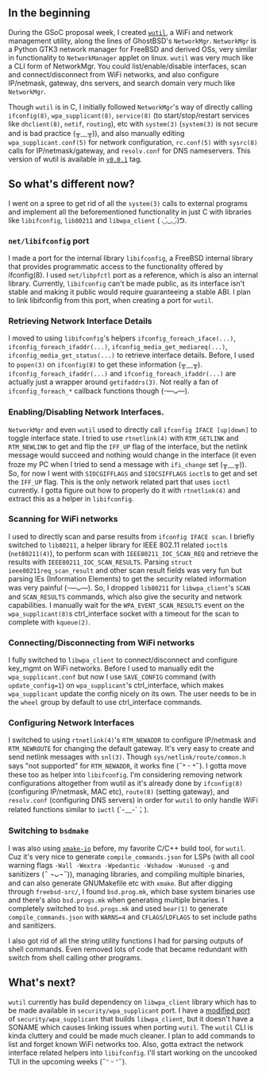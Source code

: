 ## In the beginning
During the GSoC proposal week,
I created [`wutil`](https://github.com/MainKt/wutil),
a WiFi and network management utility,
along the lines of GhostBSD's `NetworkMgr`.
`NetworkMgr` is a Python GTK3 network manager for FreeBSD and derived OSs, very
similar in functionality to `NetworkManager` applet on linux.
`wutil` was very much like a CLI form of NetworkMgr. You could
list/enable/disable interfaces, scan and connect/disconnect from WiFi networks,
and also configure IP/netmask, gateway, dns servers, and search domain very much
like `NetworkMgr`.

Though `wutil` is in C, I initially followed `NetworkMgr`'s
way of directly calling `ifconfig(8)`, `wpa_supplicant(8)`, `service(8)`
(to start/stop/restart services like `dhclient(8)`, `netif`, `routing`), etc with
`system(3)` (`system(3)` is not secure and is bad practice (╥﹏╥)),
and also manually editing `wpa_supplicant.conf(5)` for network configuration,
`rc.conf(5)` with `sysrc(8)` calls for IP/netmask/gateway,
and `resolv.conf` for DNS nameservers. This version of wutil is available
in [`v0.0.1`](https://github.com/MainKt/wutil/tree/v0.0.1) tag.

## So what's different now?
I went on a spree to get rid of all the `system(3)` calls to external programs
and implement all the beforementioned functionality in just C with 
libraries like `libifconfig`, `lib80211` and `libwpa_client` ( ◡̀_◡́)ᕤ.

### `net/libifconfig` port
I made a port for the internal library `libifconfig`, a FreeBSD internal library
that provides programmatic access to the functionality offered by ifconfig(8).
I used `net/libpfctl` port as a reference, which is also an internal library.
Currently, `libifconfig` can't be made public,
as its interface isn't stable and making it public would require
guaranteeing a stable ABI. I plan to link libifconfig from this port,
when creating a port for `wutil`.

### Retrieving Network Interface Details
I moved to using `libifconfig`'s helpers `ifconfig_foreach_iface(...)`,
`ifconfig_foreach_ifaddr(...)`, `ifconfig_media_get_mediareq(...)`, 
`ifconfig_media_get_status(...)` to retrieve interface details. Before, I used
to `popen(3)` on `ifconfig(8)` to get these information (╥﹏╥).
`ifconfig_foreach_ifaddr(...)` and `ifconfig_foreach_ifaddr(...)` are actually
just a wrapper around `getifaddrs(3)`. Not really a fan of `ifconfig_foreach_*`
callback functions though (ᵕ—ᴗ—).

### Enabling/Disabling Network Interfaces.
`NetworkMgr` and even `wutil` used to directly call `ifconfig IFACE [up|down]`
to toggle interface state. I tried to use `rtnetlink(4)` with `RTM_GETLINK`
and `RTM_NEWLINK` to get and flip the `IFF_UP` flag of the interface,
but the netlink message would succeed and nothing would change in the interface
(it even froze my PC when I tried to send a message with `ifi_change` set (╥﹏╥)).
So, for now I went with `SIOCGIFFLAGS` and `SIOCSIFFLAGS` `ioctl`s to get and
set the `IFF_UP` flag. This is the only network related part that uses `ioctl`
currently. I gotta figure out how to properly do it with
`rtnetlink(4)` and extract this as a helper in `libifconfig`.

### Scanning for WiFi networks
I used to directly scan and parse results from `ifconfig IFACE scan`. I briefly
switched to `lib80211`, a helper library for IEEE 802.11 related `ioctl`s
(`net80211(4)`), to perform scan with `IEEE80211_IOC_SCAN_REQ`
and retrieve the results with `IEEE80211_IOC_SCAN_RESULTS`. Parsing
`struct ieee80211req_scan_result` and other scan result fields was very fun but
parsing IEs (Information Elements) to get the security related information was
very painful (ᵕ—ᴗ—). So, I dropped `lib80211` for `libwpa_client`'s
`SCAN` and `SCAN_RESULTS` commands, which also give the security and network
capabilities.
I manually wait for the `WPA_EVENT_SCAN_RESULTS` event
on the `wpa_supplicant(8)`s ctrl_interface socket
with a timeout for the scan to complete with `kqueue(2)`.

### Connecting/Disconnecting from WiFi networks
I fully switched to `libwpa_client` to connect/disconnect and configure key_mgmt
on WiFi networks. Before I used to manually edit the `wpa_supplicant.conf` but
now I use `SAVE_CONFIG` command (with `update_config=1`) on `wpa_supplicant`'s
ctrl_interface, which makes `wpa_supplicant` update the config nicely 
on its own. The user needs to be in the `wheel` group
by default to use ctrl_interface commands.

### Configuring Network Interfaces
I switched to using `rtnetlink(4)`'s `RTM_NEWADDR` to configure IP/netmask
and `RTM_NEWROUTE` for changing the default gateway. It's very easy to
create and send netlink messages with `snl(3)`. Though
`sys/netlink/route/common.h` says "not supported" for `RTM_NEWADDR`,
it works fine (˶˃ ᵕ ˂˶). I gotta move these
too as helper into `libifconfig`. I'm considering removing network
configurations altogether from wutil as it's already done by `ifconfig(8)` 
(configuring IP/netmask, MAC etc), `route(8)` (setting gateway),
and `resolv.conf` (configuring DNS servers) in order for `wutil` to
only handle WiFi related functions similar to `iwctl` (´-﹏-\`；).

### Switching to `bsdmake`
I was also using [`xmake-io`](https://xmake.io/) before,
my favorite C/C++ build tool, for `wutil`. Cuz it's very nice to generate
`compile_commands.json` for LSPs (with all cool warning flags
`-Wall -Wextra -Wpedantic -Wshadow -Wunused -g` and sanitizers (˵ ¬ᴗ¬˵)),
managing libraries, and compiling multiple binaries, and can also generate
GNUMakefile etc with `xmake`.
But after digging through `freebsd-src/`, I found `bsd.prog.mk`, which base
system binaries use and there's also `bsd.progs.mk` when generating multiple
binaries. I completely switched to `bsd.progs.mk` and used `bear(1)` to 
generate `compile_commands.json` with `WARNS=4` and `CFLAGS`/`LDFLAGS` to set
include paths and sanitizers.

I also got rid of all the string utility functions I had for parsing outputs of
shell commands. Even removed lots of code that became redundant with switch from
shell calling other programs.

## What's next?
`wutil` currently has build dependency on `libwpa_client` library which has to
be made available in `security/wpa_supplicant` port. I have a 
[modified port](https://github.com/MainKt/freebsd-ports/blob/libwpa/security/wpa_supplicant/Makefile)
of `security/wpa_supplicant` that builds `libwpa_client`, but it doesn't have a
SONAME which causes linking issues when porting `wutil`.
The `wutil` CLI is kinda cluttery and could be made much cleaner.
I plan to add commands to list and forget known WiFi networks too.
Also, gotta extract the network interface related helpers into `libifconfig`.
I'll start working on the uncooked TUI in the upcoming weeks (˶ᵔ ᵕ ᵔ˶).
